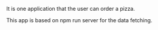 It is one application that the user can order a pizza.

This app is based on npm run server for the data fetching.

